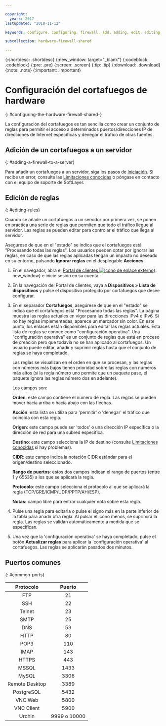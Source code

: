 ```yaml
---

copyright:
  years: 2017
lastupdated: "2018-11-12"

keywords: configure, configuring, firewall, add, adding, edit, editing, rules, ports, common

subcollection: hardware-firewall-shared

---
```


{:shortdesc: .shortdesc}
{:new_window: target="_blank"}
{:codeblock: .codeblock}
{:pre: .pre}
{:screen: .screen}
{:tip: .tip}
{:download: .download}
{:note: .note}
{:important: .important}

# Configuración del cortafuegos de hardware
{: #configuring-the-hardware-firewall-shared-}

La configuración del cortafuegos es tan sencilla como crear un conjunto de reglas para permitir el acceso a determinados puertos/direcciones IP de direcciones de Internet específicas y denegar el tráfico de otras fuentes.

## Adición de un cortafuegos a un servidor
{: #adding-a-firewall-to-a-server}

Para añadir un cortafuegos a un servidor, siga los pasos de [Iniciación](/docs/infrastructure/hardware-firewall-shared?topic=hardware-firewall-shared-getting-started-with-hardware-firewall-shared). Si recibe un error, consulte las [Limitaciones conocidas](/docs/infrastructure/hardware-firewall-shared?topic=hardware-firewall-shared-known-limitations-with-hardware-firewall-shared-) o póngase en contacto con el equipo de soporte de SoftLayer.

## Edición de reglas
{: #editing-rules}

Cuando se añade un cortafuegos a un servidor por primera vez, se ponen en práctica una serie de reglas que permiten que todo el tráfico llegue al servidor. Las reglas se pueden editar para controlar el tráfico que llega al servidor.

Asegúrese de que en el "estado" se indica que el cortafuegos está "Procesando todas las reglas". Los usuarios pueden optar por ignorar las reglas, en caso de que las reglas aplicadas tengan un impacto no deseado en su entorno, pulsando **Ignorar reglas** en el desplegable **Acciones**.

1. En el navegador, abra el [Portal de clientes ![Icono de enlace externo](../../icons/launch-glyph.svg "Icono de enlace externo")](https://control.softlayer.com/){: new_window} e inicie sesión en su cuenta.
2. En la navegación del Portal de clientes, vaya a **Dispositivos > Lista de dispositivos** y pulse el dispositivo protegido por cortafuegos que desee configurar.
3. En el separador **Cortafuegos**, asegúrese de que en el "estado" se indica que el cortafuegos está "Procesando todas las reglas".  La página muestra las reglas actuales en vigor para las direcciones IPv4 e IPv6. Si no hay reglas implementadas, aparece un marcador sin color. En este punto, los enlaces están disponibles para editar las reglas actuales.  Esta lista de reglas se conoce como "configuración operativa". Una "configuración operativa" es un conjunto de reglas que está en proceso de creación pero que todavía no se han aplicado al cortafuegos. Un usuario puede editar, añadir y suprimir reglas hasta que el conjunto de reglas se haya completado.

     Las reglas se visualizan en el orden en que se procesan, y las reglas con números más bajos tienen prioridad sobre las reglas con números más altos (si la regla número uno permite que un paquete pase, el paquete ignora las reglas número dos en adelante).

     Los campos son:

      **Orden**: este campo contiene el número de regla.  Las reglas se pueden mover hacia arriba o hacia abajo con las flechas.

      **Acción**: esta lista se utiliza para 'permitir' o 'denegar' el tráfico que coincida con esta regla.

      **Origen**: este campo puede ser 'todos' o una dirección IP específica o la dirección de red para una subred específica.

      **Destino**: este campo selecciona la IP de destino (consulte [Limitaciones conocidas](/docs/infrastructure/hardware-firewall-shared?topic=hardware-firewall-shared-known-limitations-with-hardware-firewall-shared-) si hay problemas).

      **CIDR**: este campo indica la notación CIDR estándar para el origen/destino seleccionado.

      **Rango de puertos**: estos dos campos indican el rango de puertos (entre 1 y 65535) a los que se aplicará la regla.

      **Protocolo**: este campo selecciona el protocolo al que se aplicará la regla (TCP/GRE/ICMP/UDP/PPTP/AH/ESP).

      **Notas:** campo libre para entrar cualquier nota sobre esta regla.

4. Pulse una regla para editarla o pulse el signo más en la parte inferior de la tabla para añadir otra regla. Al pulsar el icono menos, se suprimirá la regla. Las reglas se validan automáticamente a medida que se especifican.

5. Una vez que la 'configuración operativa' se haya completado, pulse el botón **Actualizar reglas** para aplicar la 'configuración operativa' al cortafuegos. Las reglas se aplicarán pasados dos minutos.

## Puertos comunes
{: #common-ports}

| Protocolo | Puerto |
| :-----: | :-----: |
| FTP | 21 |
| SSH | 22 |
| Telnet | 23 |
| SMTP | 25 |
| DNS | 53 |
| HTTP | 80 |
| POP3 | 110 |
| IMAP | 143 |
| HTTPS | 443 |
| MSSQL | 1433 |
| MySQL | 3306 |
| Remote Desktop | 3389 |
| PostgreSQL | 5432 |
| VNC Web | 5800 |
| VNC Client | 5900 |
| Urchin | 9999 o 10000 ||
